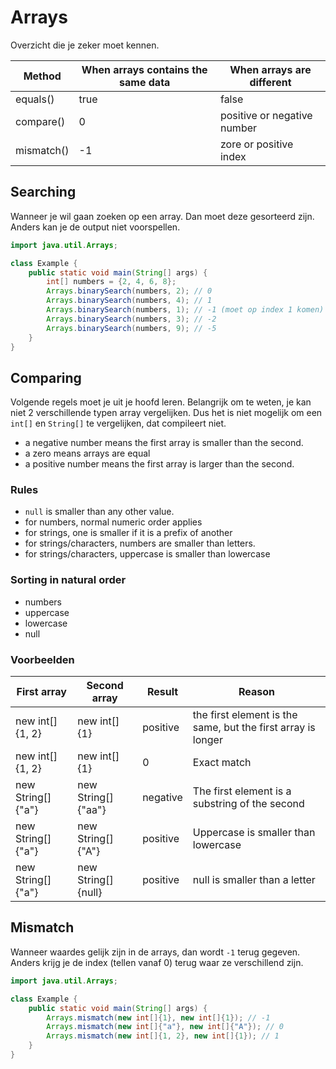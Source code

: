 # Arrays

Overzicht die je zeker moet kennen.

| Method     | When arrays contains the same data | When arrays are different   |
|------------|------------------------------------|-----------------------------|
| equals()   | true                               | false                       |
| compare()  | 0                                  | positive or negative number |
| mismatch() | -1                                 | zore or positive index      |

## Searching

Wanneer je wil gaan zoeken op een array. Dan moet deze gesorteerd zijn. Anders kan je de output niet voorspellen.

```java
import java.util.Arrays;

class Example {
    public static void main(String[] args) {
        int[] numbers = {2, 4, 6, 8};
        Arrays.binarySearch(numbers, 2); // 0
        Arrays.binarySearch(numbers, 4); // 1
        Arrays.binarySearch(numbers, 1); // -1 (moet op index 1 komen)
        Arrays.binarySearch(numbers, 3); // -2 
        Arrays.binarySearch(numbers, 9); // -5
    }
}
```

## Comparing

Volgende regels moet je uit je hoofd leren. Belangrijk om te weten, je kan niet 2 verschillende typen array vergelijken.
Dus het is niet mogelijk om een `int[]` en `String[]` te vergelijken, dat compileert niet.

- a negative number means the first array is smaller than the second.
- a zero means arrays are equal
- a positive number means the first array is larger than the second.

### Rules

- `null` is smaller than any other value.
- for numbers, normal numeric order applies
- for strings, one is smaller if it is a prefix of another
- for strings/characters, numbers are smaller than letters.
- for strings/characters, uppercase is smaller than lowercase

### Sorting in natural order
- numbers
- uppercase
- lowercase
- null

### Voorbeelden

| First array       | Second array       | Result   | Reason                                                       |
|-------------------|--------------------|----------|--------------------------------------------------------------|
| new int[]{1, 2}   | new int[]{1}       | positive | the first element is the same, but the first array is longer |
| new int[]{1, 2}   | new int[]{1}       | 0        | Exact match                                                  |
| new String[]{"a"} | new String[]{"aa"} | negative | The first element is a substring of the second               |
| new String[]{"a"} | new String[]{"A"}  | positive | Uppercase is smaller than lowercase                          |
| new String[]{"a"} | new String[]{null} | positive | null is smaller than a letter                                |

## Mismatch

Wanneer waardes gelijk zijn in de arrays, dan wordt `-1` terug gegeven.
Anders krijg je de index (tellen vanaf 0) terug waar ze verschillend zijn.

```java
import java.util.Arrays;

class Example {
    public static void main(String[] args) {
        Arrays.mismatch(new int[]{1}, new int[]{1}); // -1
        Arrays.mismatch(new int[]{"a"}, new int[]{"A"}); // 0
        Arrays.mismatch(new int[]{1, 2}, new int[]{1}); // 1
    }
}
```
